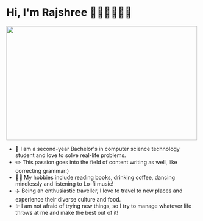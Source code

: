 # Hi, I'm Rajshree 👩🏽‍🎓👩🏽‍💻


<img src="![gh header](https://user-images.githubusercontent.com/101933712/197349093-be371f5a-1c05-4c00-9d20-ff5d4680cf7e.jpg)" width="500" height="300" />

- 🏫 I am a second-year Bachelor's in computer science technology student and love to solve real-life problems. 
- ✏️ This passion goes into the field of content writing as well, like correcting grammar:)
- 💃🏽 My hobbies include reading books, drinking coffee, dancing mindlessly and listening to Lo-fi music!
- ✈️ Being an enthusiastic traveller, I love to travel to new places and experience their diverse culture and food.
- ✨ I am not afraid of trying new things, so I try to manage whatever life throws at me and make the best out of it!

